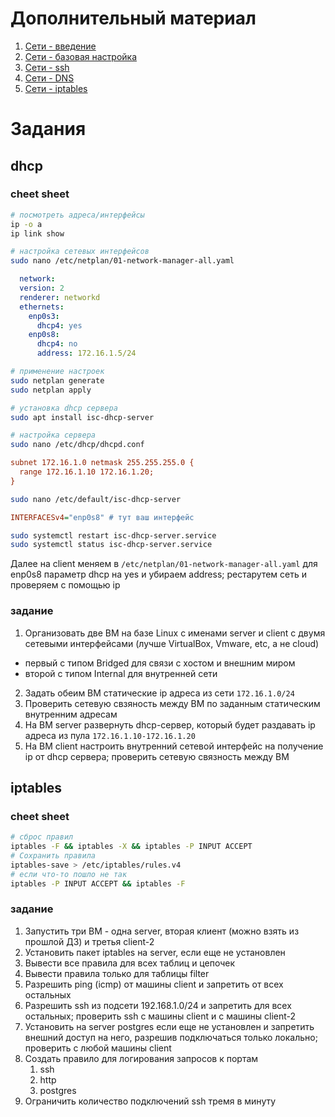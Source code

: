 # Дополнительный материал
1) [Сети - введение](https://youtu.be/3zCQGen6VpA)
2) [Сети - базовая настройка](https://youtu.be/2OljPJn3H1Q)
3) [Сети - ssh](https://youtu.be/abmnnC4kZnI)
4) [Сети - DNS](https://youtu.be/Y_PP4gwST7k)
5) [Сети - iptables](https://youtu.be/Bd9itUD1_aU)

# Задания
## dhcp
### cheet sheet
```bash
# посмотреть адреса/интерфейсы
ip -o a
ip link show
```

```bash
# настройка сетевых интерфейсов
sudo nano /etc/netplan/01-network-manager-all.yaml
```

```yaml
  network:
  version: 2
  renderer: networkd
  ethernets:
    enp0s3:
      dhcp4: yes
    enp0s8:
      dhcp4: no
      address: 172.16.1.5/24
```

```bash
# применение настроек
sudo netplan generate
sudo netplan apply
```

```bash
# установка dhcp сервера
sudo apt install isc-dhcp-server
```

```bash
# настройка сервера
sudo nano /etc/dhcp/dhcpd.conf
```

```ini
subnet 172.16.1.0 netmask 255.255.255.0 {
  range 172.16.1.10 172.16.1.20;
}
```

```bash
sudo nano /etc/default/isc-dhcp-server
```

```ini
INTERFACESv4="enp0s8" # тут ваш интерфейс
```

```bash
sudo systemctl restart isc-dhcp-server.service
sudo systemctl status isc-dhcp-server.service
```

Далее на client меняем в `/etc/netplan/01-network-manager-all.yaml` для enp0s8 параметр dhcp на yes и убираем address; рестарутем сеть и проверяем с помощью ip

### задание
1) Организовать две ВМ на базе Linux с именами server и client с двумя сетевыми интерфейсами (лучше VirtualBox, Vmware, etc, а не cloud)
- первый с типом Bridged для связи с хостом и внешним миром
- второй с типом Internal для внутренней сети
2) Задать обеим ВМ статические ip адреса из сети `172.16.1.0/24`
3) Проверить сетевую свзяность между ВМ по заданным статическим внутренним адресам
4) На ВМ server развернуть dhcp-сервер, который будет раздавать ip адреса из пула `172.16.1.10-172.16.1.20`
5) На ВМ client настроить внутренний сетевой интерфейс на получение ip от dhcp сервера; проверить сетевую связность между ВМ

## iptables
### cheet sheet
```bash
# сброс правил
iptables -F && iptables -X && iptables -P INPUT ACCEPT
# Сохранить правила
iptables-save > /etc/iptables/rules.v4
# если что-то пошло не так
iptables -P INPUT ACCEPT && iptables -F
```
### задание
1) Запустить три ВМ - одна server, вторая клиент (можно взять из прошлой ДЗ) и третья client-2
2) Установить пакет iptables на server, если еще не установлен
3) Вывести все правила для всех таблиц и цепочек
4) Вывести правила только для таблицы filter
5) Разрешить ping (icmp) от машины client и запретить от всех остальных
6) Разрешить ssh из подсети 192.168.1.0/24 и запретить для всех остальных; проверить ssh с машины client и с машины client-2
7) Установить на server postgres если еще не установлен и запретить внешний доступ на него, разрешив подключаться только локально; проверить с любой машины client
8) Создать правило для логирования запросов к портам
	1) ssh
	2) http
	3) postgres
9) Ограничить количество подключений ssh тремя в минуту
